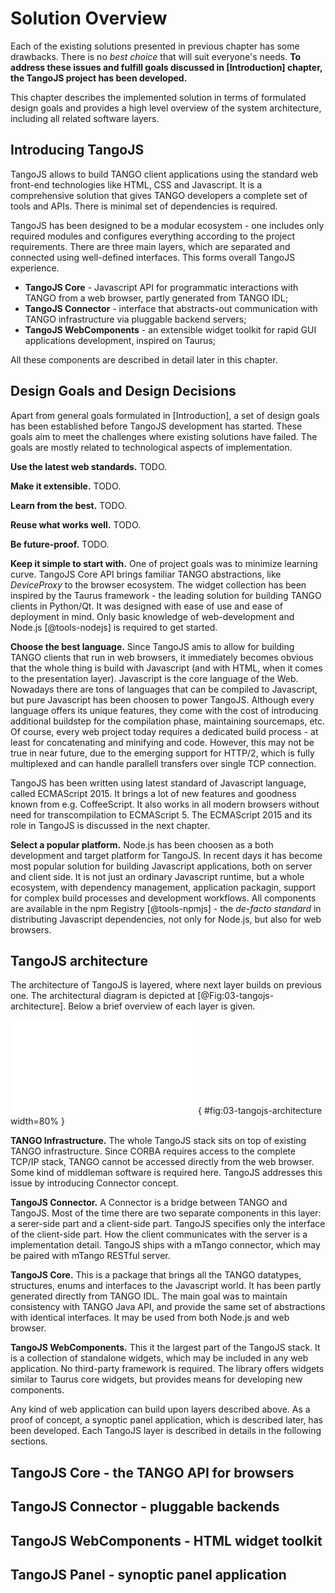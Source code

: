 # Solution Overview

Each of the existing solutions presented in previous chapter has some drawbacks.
There is no *best choice* that will suit everyone's needs. **To address these
issues and fulfill goals discussed in [Introduction] chapter, the TangoJS
project has been developed.**

This chapter describes the implemented solution in terms of formulated design
goals and provides a high level overview of the system architecture, including
all related software layers.

## Introducing TangoJS

TangoJS allows to build TANGO client applications using the standard web
front-end technologies like HTML, CSS and Javascript. It is a comprehensive
solution that gives TANGO developers a complete set of tools and APIs. There
is minimal set of dependencies is required.

TangoJS has been designed to be a modular ecosystem - one includes only
required modules and configures everything according to the project
requirements. There are three main layers, which are separated and connected
using well-defined interfaces. This forms overall TangoJS experience.

* **TangoJS Core** - Javascript API for programmatic interactions with TANGO
  from a web browser, partly generated from TANGO IDL;
* **TangoJS Connector** - interface that abstracts-out communication with TANGO
  infrastructure via pluggable backend servers;
* **TangoJS WebComponents** - an extensible widget toolkit for rapid GUI
  applications development, inspired on Taurus;

All these components are described in detail later in this chapter.

## Design Goals and Design Decisions

Apart from general goals formulated in [Introduction], a set of design goals
has been established before TangoJS development has started. These goals aim to
meet the challenges where existing solutions have failed. The goals are mostly
related to technological aspects of implementation.

**Use the latest web standards.**
TODO.

**Make it extensible.**
TODO.

**Learn from the best.**
TODO.

**Reuse what works well.**
TODO.

**Be future-proof.**
TODO.

**Keep it simple to start with.**
One of project goals was to minimize learning curve. TangoJS Core API brings
familiar TANGO abstractions, like *DeviceProxy* to the browser ecosystem.
The widget collection has been inspired by the Taurus framework - the leading
solution for building TANGO clients in Python/Qt. It was designed with ease of
use and ease of deployment in mind. Only basic knowledge of web-development
and Node.js [@tools-nodejs] is required to get started.

**Choose the best language.**
Since TangoJS amis to allow for building TANGO clients that run in web
browsers, it immediately becomes obvious that the whole thing is build with
Javascript (and with HTML, when it comes to the presentation layer). Javascript
is the core language of the Web. Nowadays there are tons of languages that
can be compiled to Javascript, but pure Javascript has been choosen to power
TangoJS. Although every language offers its unique features, they come with
the cost of introducing additional buildstep for the compilation phase,
maintaining sourcemaps, etc. Of course, every web project today requires a
dedicated build process - at least for concatenating and minifying and code.
However, this may not be true in near future, due to the emerging support for
HTTP/2, which is fully multiplexed and can handle parallell transfers over
single TCP connection.

TangoJS has been written using latest standard of Javascript language, called
ECMAScript 2015. It brings a lot of new features and goodness known from e.g.
CoffeeScript. It also works in all modern browsers without need for
transcompilation to ECMAScript 5. The ECMAScript 2015 and its role in TangoJS
is discussed in the next chapter.

**Select a popular platform.**
Node.js has been choosen as a both development and target platform for TangoJS.
In recent days it has become most popular solution for building Javascript
applications, both on server and client side. It is not just an ordinary
Javascript runtime, but a whole ecosystem, with dependency management,
application packagin, support for complex build processes and development
workflows. All components are available in the npm Registry [@tools-npmjs] -
the *de-facto standard* in distributing Javascript dependencies, not only for
Node.js, but also for web browsers.

## TangoJS architecture

The architecture of TangoJS is layered, where next layer builds on previous
one. The architectural diagram is depicted at [@Fig:03-tangojs-architecture].
Below a brief overview of each layer is given.

![TangoJS high-level architecture overview.](
  figures/uml/03-tangojs-architecture.tex){
  #fig:03-tangojs-architecture width=80% }

**TANGO Infrastructure.**
The whole TangoJS stack sits on top of existing TANGO
infrastructure. Since CORBA requires access to the complete TCP/IP stack, TANGO
cannot be accessed directly from the web browser. Some kind of middleman
software is required here. TangoJS addresses this issue by introducing
Connector concept.

**TangoJS Connector.**
A Connector is a bridge between TANGO and TangoJS. Most of the
time there are two separate components in this layer: a serer-side part and
a client-side part. TangoJS specifies only the interface of the client-side
part. How the client communicates with the server is a implementation detail.
TangoJS ships with a mTango connector, which may be paired with mTango RESTful
server.

**TangoJS Core.**
This is a package that brings all the TANGO datatypes, structures,
enums and interfaces to the Javascript world. It has been partly generated
directly from TANGO IDL. The main goal was to maintain consistency with TANGO
Java API, and provide the same set of abstractions with identical interfaces.
It may be used from both Node.js and web browser.

**TangoJS WebComponents.**
This it the largest part of the TangoJS stack. It is a
collection of standalone widgets, which may be included in any web application.
No third-party framework is required. The library offers widgets similar to
Taurus core widgets, but provides means for developing new components.

Any kind of web application can build upon layers described above. As a proof
of concept, a synoptic panel application, which is described later, has been
developed. Each TangoJS layer is described in details in the following
sections.

## TangoJS Core - the TANGO API for browsers

## TangoJS Connector - pluggable backends

## TangoJS WebComponents - HTML widget toolkit

## TangoJS Panel - synoptic panel application
